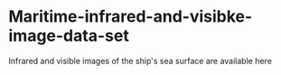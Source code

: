 # Maritime-infrared-and-visibke-image-data-set
Infrared and visible  images of the ship's sea surface are available here
